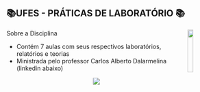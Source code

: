 ## 📚UFES - PRÁTICAS DE LABORATÓRIO 📚
<img align="right" width="16%" src="https://user-images.githubusercontent.com/80075307/220129072-48d5ff96-a10d-4e0b-9024-9374bee2c0c2.svg">

Sobre a Disciplina
  * Contém 7 aulas com seus respectivos laboratórios, relatórios e teorias
  * Ministrada pelo professor Carlos Alberto Dalarmelina (linkedin abaixo)
  
<div align="center">
    <a href="https://www.linkedin.com/in/carlos-alberto-dalarmelina-458aa026/?originalSubdomain=br" target="_blank"
      ><img
        src="https://img.shields.io/badge/-LinkedIn-%230077B5?style=for-the-badge&logo=linkedin&logoColor=white"
        target="_blank"
  </div>
